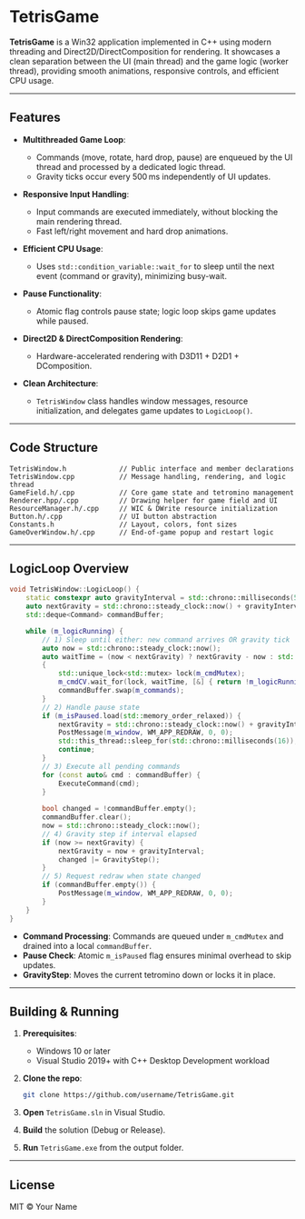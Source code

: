 # TetrisGame

**TetrisGame** is a Win32 application implemented in C++ using modern threading and Direct2D/DirectComposition for rendering. It showcases a clean separation between the UI (main thread) and the game logic (worker thread), providing smooth animations, responsive controls, and efficient CPU usage.

---

## Features

* **Multithreaded Game Loop**:

  * Commands (move, rotate, hard drop, pause) are enqueued by the UI thread and processed by a dedicated logic thread.
  * Gravity ticks occur every 500 ms independently of UI updates.
* **Responsive Input Handling**:

  * Input commands are executed immediately, without blocking the main rendering thread.
  * Fast left/right movement and hard drop animations.
* **Efficient CPU Usage**:

  * Uses `std::condition_variable::wait_for` to sleep until the next event (command or gravity), minimizing busy-wait.
* **Pause Functionality**:

  * Atomic flag controls pause state; logic loop skips game updates while paused.
* **Direct2D & DirectComposition Rendering**:

  * Hardware-accelerated rendering with D3D11 + D2D1 + DComposition.
* **Clean Architecture**:

  * `TetrisWindow` class handles window messages, resource initialization, and delegates game updates to `LogicLoop()`.

---

## Code Structure

```
TetrisWindow.h             // Public interface and member declarations
TetrisWindow.cpp           // Message handling, rendering, and logic thread
GameField.h/.cpp           // Core game state and tetromino management
Renderer.hpp/.cpp          // Drawing helper for game field and UI
ResourceManager.h/.cpp     // WIC & DWrite resource initialization
Button.h/.cpp              // UI button abstraction
Constants.h                // Layout, colors, font sizes
GameOverWindow.h/.cpp      // End-of-game popup and restart logic
```

---

## LogicLoop Overview

```cpp
void TetrisWindow::LogicLoop() {
    static constexpr auto gravityInterval = std::chrono::milliseconds(500);
    auto nextGravity = std::chrono::steady_clock::now() + gravityInterval;
    std::deque<Command> commandBuffer;

    while (m_logicRunning) {
	    // 1) Sleep until either: new command arrives OR gravity tick
	    auto now = std::chrono::steady_clock::now();
	    auto waitTime = (now < nextGravity) ? nextGravity - now : std::chrono::milliseconds(0);
	    {
	        std::unique_lock<std::mutex> lock(m_cmdMutex);
	        m_cmdCV.wait_for(lock, waitTime, [&] { return !m_logicRunning || !m_commands.empty(); });
	        commandBuffer.swap(m_commands);
	    }
	    // 2) Handle pause state
	    if (m_isPaused.load(std::memory_order_relaxed)) {
	        nextGravity = std::chrono::steady_clock::now() + gravityInterval;
            PostMessage(m_window, WM_APP_REDRAW, 0, 0);
	        std::this_thread::sleep_for(std::chrono::milliseconds(16));
	        continue;
	    }
	    // 3) Execute all pending commands
	    for (const auto& cmd : commandBuffer) {
            ExecuteCommand(cmd);
	    }
	    
	    bool changed = !commandBuffer.empty();
	    commandBuffer.clear();
	    now = std::chrono::steady_clock::now();
	    // 4) Gravity step if interval elapsed
	    if (now >= nextGravity) {
            nextGravity = now + gravityInterval;
	        changed |= GravityStep();
	    }
	    // 5) Request redraw when state changed
	    if (commandBuffer.empty()) {
	        PostMessage(m_window, WM_APP_REDRAW, 0, 0);
	    }
    }
}
```

* **Command Processing**: Commands are queued under `m_cmdMutex` and drained into a local `commandBuffer`.
* **Pause Check**: Atomic `m_isPaused` flag ensures minimal overhead to skip updates.
* **GravityStep**: Moves the current tetromino down or locks it in place.

---

## Building & Running

1. **Prerequisites**:

   * Windows 10 or later
   * Visual Studio 2019+ with C++ Desktop Development workload
2. **Clone the repo**:

   ```bash
   git clone https://github.com/username/TetrisGame.git
   ```
3. **Open** `TetrisGame.sln` in Visual Studio.
4. **Build** the solution (Debug or Release).
5. **Run** `TetrisGame.exe` from the output folder.

---

## License

MIT © Your Name
